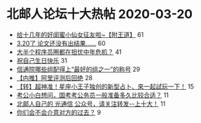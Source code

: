 # 北邮人论坛十大热帖 2020-03-20

- [给十几年的好闺蜜小仙女征友啦~【附王道】](https://bbs.byr.cn/article/Friends/1955221) 61
- [3.20了 论文还没有出结果……](https://bbs.byr.cn/article/Paper/38880) 60
- [大半个程序员圈都在担忧中年危机？](https://bbs.byr.cn/article/WorkLife/1141996) 41
- [祝自己生日快乐](https://bbs.byr.cn/article/Talking/6187952) 31
- [信通院哪些组配得上“最好的组之一”的称号](https://bbs.byr.cn/article/AimGraduate/1183788) 29
- [【内推】阿里评测后回绝](https://bbs.byr.cn/article/Job/2080916) 28
- [【转】超神准！星座小王子独创的新型占卜、來一起試玩一下！](https://bbs.byr.cn/article/Constellations/326533) 15
- [考公小白想问，国考考公务员一般准备多久比较合适？](https://bbs.byr.cn/article/CivilServant/43744) 11
- [北邮人自己的 光通信 公众号，请关注转发--上十大！](https://bbs.byr.cn/article/Communications/28737) 11
- [你们会不会介意对方的过去？](https://bbs.byr.cn/article/Feeling/3141809) 9


